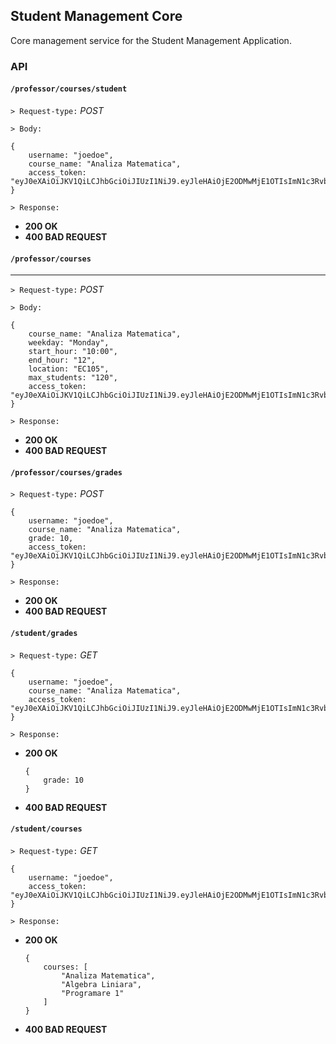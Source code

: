 ## Student Management Core
Core management service for the Student Management Application.

###  __API__

#### `/professor/courses/student`

`> Request-type:` _POST_

`> Body:`

```
{
    username: "joedoe",
    course_name: "Analiza Matematica",
    access_token: "eyJ0eXAiOiJKV1QiLCJhbGciOiJIUzI1NiJ9.eyJleHAiOjE2ODMwMjE1OTIsImN1c3RvbSI6eyJ1c2VybmFtZSI6Im5vdHNvZmluYWxib3NzIiwibmFtZSI6IkZpbmFsIEJvc3MifX0.V4GK6d7HOYoSRvmlehPzH3LFcINXiErEWMLnVzlFO1Q"
}
```

`> Response:`

* __200 OK__
* __400 BAD REQUEST__

#### `/professor/courses`
---
`> Request-type:` _POST_

`> Body:`

```
{
    course_name: "Analiza Matematica",
    weekday: "Monday",
    start_hour: "10:00",
    end_hour: "12",
    location: "EC105",
    max_students: "120",
    access_token: "eyJ0eXAiOiJKV1QiLCJhbGciOiJIUzI1NiJ9.eyJleHAiOjE2ODMwMjE1OTIsImN1c3RvbSI6eyJ1c2VybmFtZSI6Im5vdHNvZmluYWxib3NzIiwibmFtZSI6IkZpbmFsIEJvc3MifX0.V4GK6d7HOYoSRvmlehPzH3LFcINXiErEWMLnVzlFO1Q"
}
```
`> Response:`

* __200 OK__
* __400 BAD REQUEST__

#### `/professor/courses/grades`

`> Request-type:` _POST_

```
{
    username: "joedoe",
    course_name: "Analiza Matematica",
    grade: 10,
    access_token: "eyJ0eXAiOiJKV1QiLCJhbGciOiJIUzI1NiJ9.eyJleHAiOjE2ODMwMjE1OTIsImN1c3RvbSI6eyJ1c2VybmFtZSI6Im5vdHNvZmluYWxib3NzIiwibmFtZSI6IkZpbmFsIEJvc3MifX0.V4GK6d7HOYoSRvmlehPzH3LFcINXiErEWMLnVzlFO1Q"
}
```

`> Response:`

* __200 OK__
* __400 BAD REQUEST__

#### `/student/grades`

`> Request-type:` _GET_

```
{
    username: "joedoe",
    course_name: "Analiza Matematica",
    access_token: "eyJ0eXAiOiJKV1QiLCJhbGciOiJIUzI1NiJ9.eyJleHAiOjE2ODMwMjE1OTIsImN1c3RvbSI6eyJ1c2VybmFtZSI6Im5vdHNvZmluYWxib3NzIiwibmFtZSI6IkZpbmFsIEJvc3MifX0.V4GK6d7HOYoSRvmlehPzH3LFcINXiErEWMLnVzlFO1Q"
}
```

`> Response:`

* __200 OK__
    ```
    {
        grade: 10
    }
    ```

* __400 BAD REQUEST__

#### `/student/courses`

`> Request-type:` _GET_

```
{
    username: "joedoe",
    access_token: "eyJ0eXAiOiJKV1QiLCJhbGciOiJIUzI1NiJ9.eyJleHAiOjE2ODMwMjE1OTIsImN1c3RvbSI6eyJ1c2VybmFtZSI6Im5vdHNvZmluYWxib3NzIiwibmFtZSI6IkZpbmFsIEJvc3MifX0.V4GK6d7HOYoSRvmlehPzH3LFcINXiErEWMLnVzlFO1Q"
}
```

`> Response:`

* __200 OK__
    ```
    {
        courses: [
            "Analiza Matematica",
            "Algebra Liniara",
            "Programare 1"
        ]
    }
    ```

* __400 BAD REQUEST__

